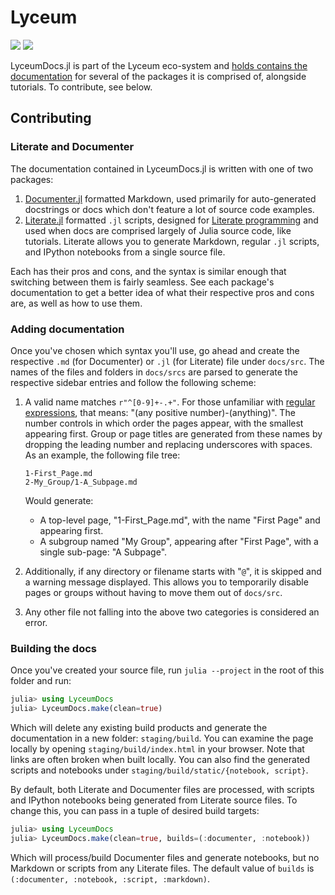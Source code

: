 # Lyceum

![](https://github.com/Lyceum/LyceumDocs.jl/workflows/CI/badge.svg)
[![](https://img.shields.io/badge/docs-latest-blue.svg)](https://lyceum.github.io/LyceumDocs.jl/dev/)

LyceumDocs.jl is part of the Lyceum eco-system and [holds contains the documentation](https://lyceum.github.io/LyceumDocs.jl/dev/) for several of the packages it is comprised of, alongside tutorials. To contribute, see below.


## Contributing

### Literate and Documenter

The documentation contained in LyceumDocs.jl is written with one of two packages:

1. [Documenter.jl](https://github.com/JuliaDocs/Documenter.jl) formatted Markdown, used primarily for auto-generated docstrings or docs which don't feature a lot of source code examples.
2. [Literate.jl](https://github.com/fredrikekre/Literate.jl) formatted `.jl` scripts, designed for [Literate programming](https://en.wikipedia.org/wiki/Literate_programming) and used when docs are comprised largely of Julia source code, like tutorials. Literate allows you to generate Markdown, regular `.jl` scripts, and IPython notebooks from a single source file.

Each has their pros and cons, and the syntax is similar enough that switching between them is fairly seamless. See each package's documentation to get a better idea of what their respective pros and cons are, as well as how to use them.

### Adding documentation

Once you've chosen which syntax you'll use, go ahead and create the respective `.md` (for Documenter) or `.jl` (for Literate) file under `docs/src`. The names of the files and folders in `docs/srcs` are parsed to generate the respective sidebar entries and follow the following scheme:

1. A valid name matches `r"^[0-9]+-.+"`. For those unfamiliar with [regular expressions](https://en.wikipedia.org/wiki/Regular_expression), that means: "(any positive number)-(anything)". The number controls in which order the pages appear, with the smallest appearing first. Group or page titles are generated from these names by dropping the leading number and replacing underscores with spaces. As an example, the following file tree:

    ```
    1-First_Page.md
    2-My_Group/1-A_Subpage.md
    ```

    Would generate:

    * A top-level page, "1-First_Page.md", with the name "First Page" and appearing first.
    * A subgroup named "My Group", appearing after "First Page", with a single sub-page: "A Subpage".

2. Additionally, if any directory or filename starts with "`@`", it is skipped and a warning message displayed. This allows you to temporarily disable pages or groups without having to move them out of `docs/src`.

3. Any other file not falling into the above two categories is considered an error.

### Building the docs

Once you've created your source file, run `julia --project` in the root of this folder and run:

```julia
julia> using LyceumDocs
julia> LyceumDocs.make(clean=true)
```

Which will delete any existing build products and generate the documentation in a new folder: `staging/build`. You can examine the page locally by opening `staging/build/index.html` in your browser. Note that links are often broken when built locally. You can also find the generated scripts and notebooks under `staging/build/static/{notebook, script}`.

By default, both Literate and Documenter files are processed, with scripts and IPython notebooks being generated from Literate source files. To change this, you can pass in a tuple of desired build targets:

```julia
julia> using LyceumDocs
julia> LyceumDocs.make(clean=true, builds=(:documenter, :notebook))
```

Which will process/build Documenter files and generate notebooks, but no Markdown or scripts from any Literate files. The default value of `builds` is `(:documenter, :notebook, :script, :markdown)`.